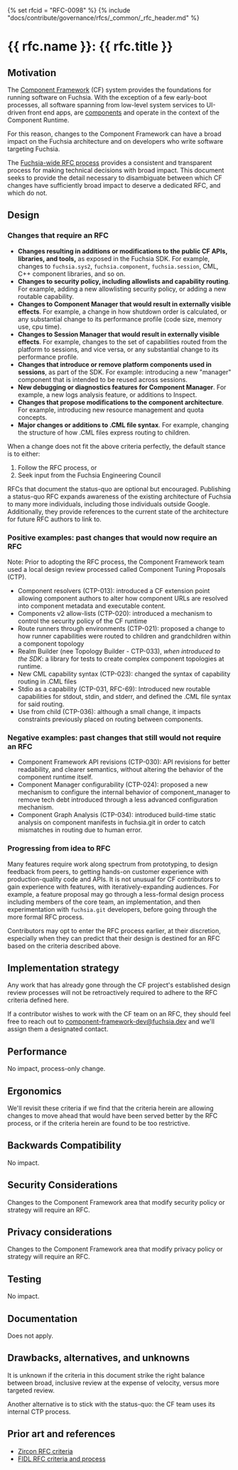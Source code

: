 <!-- mdformat off(templates not supported) -->
{% set rfcid = "RFC-0098" %}
{% include "docs/contribute/governance/rfcs/_common/_rfc_header.md" %}
# {{ rfc.name }}: {{ rfc.title }}
<!-- SET the `rfcid` VAR ABOVE. DO NOT EDIT ANYTHING ELSE ABOVE THIS LINE. -->

<!-- mdformat on -->

## Motivation

The [Component Framework][cf-intro] (CF) system provides the foundations for
running software on Fuchsia. With the exception of a few early-boot processes,
all software spanning from low-level system services to UI-driven front end
apps, are [components][glossary.component] and operate in the context of the
Component Runtime.

For this reason, changes to the Component Framework can have a broad impact on
the Fuchsia architecture and on developers who write software targeting
Fuchsia.

The [Fuchsia-wide RFC process][rfc-process] provides a consistent and
transparent process for making technical decisions with broad impact. This
document seeks to provide the detail necessary to disambiguate between which CF
changes have sufficiently broad impact to deserve a dedicated RFC, and which do
not.

## Design

### Changes that require an RFC

* **Changes resulting in additions or modifications to the public CF APIs,
  libraries, and tools,** as exposed in the Fuchsia SDK. For example, changes to
  `fuchsia.sys2`, `fuchsia.component`, `fuchsia.session`, CML, C++ component
  libraries, and so on.
* **Changes to security policy, including allowlists and capability routing**.
  For example, adding a new allowlisting security policy, or adding a new
  routable capability.
* **Changes to Component Manager that would result in externally visible
  effects**. For example, a change in how shutdown order is calculated, or
  any substantial change to its performance profile (code size, memory use, cpu
  time).
* **Changes to Session Manager that would result in externally visible
  effects**. For example, changes to the set of capabilities routed from the
  platform to sessions, and vice versa, or any substantial change to its
  performance profile.
* **Changes that introduce or remove platform components used in sessions**, as
  part of the SDK. For example: introducing a new "manager" component that is
  intended to be reused across sessions.
* **New debugging or diagnostics features for Component Manager**. For example,
  a new logs analysis feature, or additions to Inspect.
* **Changes that propose modifications to the component architecture**. For
  example, introducing new resource management and quota concepts.
* **Major changes or additions to .CML file syntax**. For example, changing the
  structure of how .CML files express routing to children.

When a change does not fit the above criteria perfectly, the default stance is
to either:

1) Follow the RFC process, or
1) Seek input from the Fuchsia Engineering Council

RFCs that document the status-quo are optional but encouraged. Publishing a
status-quo RFC expands awareness of the existing architecture of Fuchsia to
many more individuals, including those individuals outside Google.
Additionally, they provide references to the current state of the architecture
for future RFC authors to link to.

### Positive examples: past changes that would now require an RFC

Note: Prior to adopting the RFC process, the Component Framework team used a
local design review processed called Component Tuning Proposals (CTP).

* Component resolvers (CTP-013): introduced a CF extension point allowing
  component authors to alter how component URLs are resolved into component
  metadata and executable content.
* Components v2 allow-lists (CTP-020): introduced a mechanism to control the
  security policy of the CF runtime
* Route runners through environments (CTP-021): proposed a change to how runner
  capabilities were routed to children and grandchildren within a component
  topology
* Realm Builder (nee Topology Builder - CTP-033), _when introduced to the SDK_:
  a library for tests to create complex component topologies at runtime.
* New CML capability syntax (CTP-023): changed the syntax of capability routing
  in .CML files
* Stdio as a capability (CTP-031, RFC-69): Introduced new routable capabilities
  for stdout, stdin, and stderr, and defined the .CML file syntax for said
  routing.
* Use from child (CTP-036): although a small change, it impacts constraints
  previously placed on routing between components.

### Negative examples: past changes that still would not require an RFC

* Component Framework API revisions (CTP-030): API revisions for better
  readability, and clearer semantics, without altering the behavior of the
  component runtime itself.
* Component Manager configurability (CTP-024): proposed a new mechanism to
  configure the internal behavior of component_manager to remove tech debt
  introduced through a less advanced configuration mechanism.
* Component Graph Analysis (CTP-034): introduced build-time static analysis on
  component manifests in fuchsia.git in order to catch mismatches in routing
  due to human error.

### Progressing from idea to RFC

Many features require work along spectrum from prototyping, to design feedback
from peers, to getting hands-on customer experience with production-quality
code and APIs. It is not unusual for CF contributors to gain experience with
features, with iteratively-expanding audiences. For example, a feature proposal
may go through a less-formal design process including members of the core team,
an implementation, and then experimentation with `fuchsia.git` developers,
before going through the more
formal RFC process.

Contributors may opt to enter the RFC process earlier, at their discretion,
especially when they can predict that their design is destined for an RFC based
on the criteria described above.

## Implementation strategy

Any work that has already gone through the CF project's established design
review processes will not be retroactively required to adhere to the RFC
criteria defined here.

If a contributor wishes to work with the CF team on an RFC, they should feel
free to reach out to <component-framework-dev@fuchsia.dev> and we'll assign
them a designated contact.

## Performance

No impact, process-only change.

## Ergonomics

We'll revisit these criteria if we find that the criteria herein are allowing
changes to move ahead that would have been served better by the RFC process, or
if the criteria herein are found to be too restrictive.

## Backwards Compatibility

No impact.

## Security Considerations

Changes to the Component Framework area that modify security policy or
strategy will require an RFC.

## Privacy considerations

Changes to the Component Framework area that modify privacy policy or
strategy will require an RFC.

## Testing

No impact.

## Documentation

Does not apply.

## Drawbacks, alternatives, and unknowns

It is unknown if the criteria in this document strike the right balance between
broad, inclusive review at the expense of velocity, versus more targeted review.

Another alternative is to stick with the status-quo: the CF team uses its
internal CTP process.

## Prior art and references

* [Zircon RFC criteria][zircon-criteria]
* [FIDL RFC criteria and process][fidl-criteria]

[cf-intro]: /concepts/components/v2/introduction.md
[glossary.component]: /glossary/README.md#component
[rfc-process]: /contribute/governance/rfcs/0001_rfc_process.md
[fidl-criteria]: 0049_fidl_tuning_process_evolution.md#criteria
[zircon-criteria]: 0006_addendum_to_rfc_process_for_zircon.md